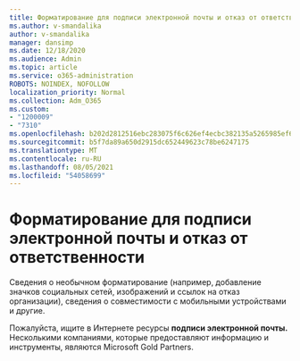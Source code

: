```yaml
---
title: Форматирование для подписи электронной почты и отказ от ответственности
ms.author: v-smandalika
author: v-smandalika
manager: dansimp
ms.date: 12/18/2020
ms.audience: Admin
ms.topic: article
ms.service: o365-administration
ROBOTS: NOINDEX, NOFOLLOW
localization_priority: Normal
ms.collection: Adm_O365
ms.custom:
- "1200009"
- "7310"
ms.openlocfilehash: b202d2812516ebc283075f6c626ef4ecbc382135a5265985ef61aab1c4eedca6
ms.sourcegitcommit: b5f7da89a650d2915dc652449623c78be6247175
ms.translationtype: MT
ms.contentlocale: ru-RU
ms.lasthandoff: 08/05/2021
ms.locfileid: "54058699"
---
```

# <a name="fancy-formatting-for-your-email-signature-and-disclaimer"></a>Форматирование для подписи электронной почты и отказ от ответственности
Сведения о необычном форматирование (например, добавление значков социальных сетей, изображений и ссылок на отказ организации), сведения о совместимости с мобильными устройствами и другие.

Пожалуйста, ищите в Интернете ресурсы **подписи электронной почты.** Несколькими компаниями, которые предоставляют информацию и инструменты, являются Microsoft Gold Partners.
